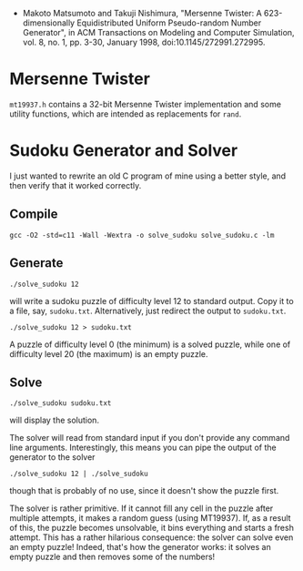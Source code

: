 * Makoto Matsumoto and Takuji Nishimura, "Mersenne Twister: A 623-dimensionally
Equidistributed Uniform Pseudo-random Number Generator", in ACM Transactions on
Modeling and Computer Simulation, vol. 8, no. 1, pp. 3-30, January 1998,
doi:10.1145/272991.272995.

# Mersenne Twister
`mt19937.h` contains a 32-bit Mersenne Twister implementation and some utility
functions, which are intended as replacements for `rand`.

# Sudoku Generator and Solver
I just wanted to rewrite an old C program of mine using a better style, and
then verify that it worked correctly.

## Compile
```
gcc -O2 -std=c11 -Wall -Wextra -o solve_sudoku solve_sudoku.c -lm
```

## Generate
```
./solve_sudoku 12
```
will write a sudoku puzzle of difficulty level 12 to standard output. Copy it
to a file, say, `sudoku.txt`. Alternatively, just redirect the output to
`sudoku.txt`.
```
./solve_sudoku 12 > sudoku.txt
```
A puzzle of difficulty level 0 (the minimum) is a solved puzzle, while one of
difficulty level 20 (the maximum) is an empty puzzle.

## Solve
```
./solve_sudoku sudoku.txt
```
will display the solution.

The solver will read from standard input if you don't provide any command line
arguments. Interestingly, this means you can pipe the output of the generator
to the solver
```
./solve_sudoku 12 | ./solve_sudoku
```
though that is probably of no use, since it doesn't show the puzzle first.

The solver is rather primitive. If it cannot fill any cell in the puzzle after
multiple attempts, it makes a random guess (using MT19937). If, as a result of
this, the puzzle becomes unsolvable, it bins everything and starts a fresh
attempt. This has a rather hilarious consequence: the solver can solve even an
empty puzzle! Indeed, that's how the generator works: it solves an empty puzzle
and then removes some of the numbers!
